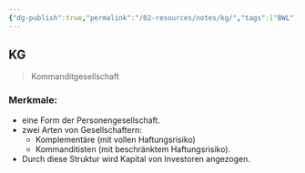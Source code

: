 ```yaml
---
{"dg-publish":true,"permalink":"/02-resources/notes/kg/","tags":["BWL"],"noteIcon":"","updated":"2025-07-12T13:31:41.304+02:00"}
---
```


## KG 
> Kommanditgesellschaft

### Merkmale:

- eine Form der Personengesellschaft.
- zwei Arten von Gesellschaftern:
	- Komplementäre (mit vollen Haftungsrisiko)
	- Kommanditisten (mit beschränktem Haftungsrisiko).
- Durch diese Struktur wird Kapital von Investoren angezogen.